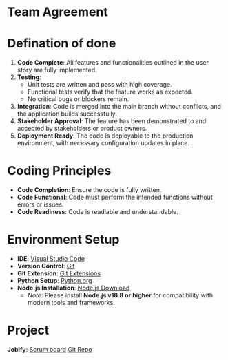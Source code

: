 # Team Agreement
# Defination of done
1. **Code Complete**: All features and functionalities outlined in the user story are fully implemented.
2. **Testing**:
   - Unit tests are written and pass with high coverage.
   - Functional tests verify that the feature works as expected.
   - No critical bugs or blockers remain.
3. **Integration**: Code is merged into the main branch without conflicts, and the application builds successfully.
4. **Stakeholder Approval**: The feature has been demonstrated to and accepted by stakeholders or product owners.
5. **Deployment Ready**: The code is deployable to the production environment, with necessary configuration updates in place.

# Coding Principles

- **Code Completion**: Ensure the code is fully written.
- **Code Functional**: Code must perform the intended functions without errors or issues.
- **Code Readiness**: Code is readiable and understandable.

# Environment Setup

- **IDE**: [Visual Studio Code](https://code.visualstudio.com/)
- **Version Control**: [Git](https://git-scm.com/downloads)
- **Git Extension**: [Git Extensions](https://gitextensions.github.io/)
- **Python Setup**: [Python.org](https://www.python.org/downloads/)
- **Node.js Installation**: [Node.js Download](https://nodejs.org/en/download/)
    - *Note*: Please install **Node.js v18.8 or higher** for compatibility with modern tools and frameworks.
# Project
**Jobify**: 
[Scrum board](https://khiem.youtrack.cloud/projects/567784ec-cc31-4247-82e0-64d3abd55092)
[Git Repo](https://github.com/vietdevutd/jobify.git)
